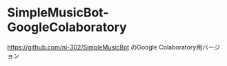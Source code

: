 # SimpleMusicBot-GoogleColaboratory
https://github.com/ni-302/SimpleMusicBot のGoogle Colaboratory用バージョン
